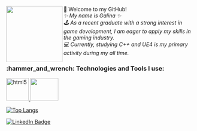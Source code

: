 <p align="left">
   <img align='left' src="https://media.tenor.com/9gcRZ1firEMAAAAC/cat-cute.gif" width="150">
      <p align="left">
         👋 Welcome to my GitHub!</br>
         <em>
            ✨ My name is Galina ✨</br>
            🕹 As a recent graduate with a strong interest in game development, I am eager to apply my skills in the gaming industry.</br>
            💻 Currently, studying C++ and UE4 is my primary activity during my all time.
         </em>
      </p>
</p>
<h3 align="left">
  :hammer_and_wrench: Technologies and Tools I use:
</h3>
<p align="left">
   <a href="https://isocpp.org/" target="_blank"> <img src="https://isocpp.org/assets/images/cpp_logo.png" alt="html5" width="60" height="60"/> </a> 
   <a href="https://www.unrealengine.com/en-US" target="_blank"> <img src="https://cdn2.unrealengine.com/ue-logo-stacked-unreal-engine-w-677x545-fac11de0943f.png" width="75" height="60"/> </a> 
</p>

[![Top Langs](https://github-readme-stats.vercel.app/api/top-langs/?username=gallasglasses&theme=radical&langs_count=3)](https://github.com/gallasglasses/github-readme-stats)
</br>
<div id="badges">
  <a href="https://www.linkedin.com/in/galinasyrodoeva/">
    <img src="https://img.shields.io/badge/LinkedIn-blue?style=for-the-badge&logo=linkedin&logoColor=white&color=071A2C" alt="LinkedIn Badge"/>
  </a>
</div>

<!--
**gallasglasses/gallasglasses** is a ✨ _special_ ✨ repository because its `README.md` (this file) appears on your GitHub profile.

<img align='right' src="https://github.com/images/mona-whisper.gif" width="150">

Here are some ideas to get you started:

- 🔭 I’m currently working on ...
- 🌱 I’m currently learning ...
- 👯 I’m looking to collaborate on ...
- 🤔 I’m looking for help with ...
- 💬 Ask me about ...
- 📫 How to reach me: ...
- 😄 Pronouns: ...
- ⚡ Fun fact: ...
-->

